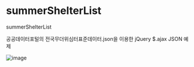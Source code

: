 # summerShelterList
summerShelterList

공공데이터포털의 전국무더위심터표준데이터.json을 이용한 jQuery $.ajax JSON 예제

![image](https://user-images.githubusercontent.com/22079767/44182426-e31bdb80-a141-11e8-8ee3-dffe23297c39.png)
